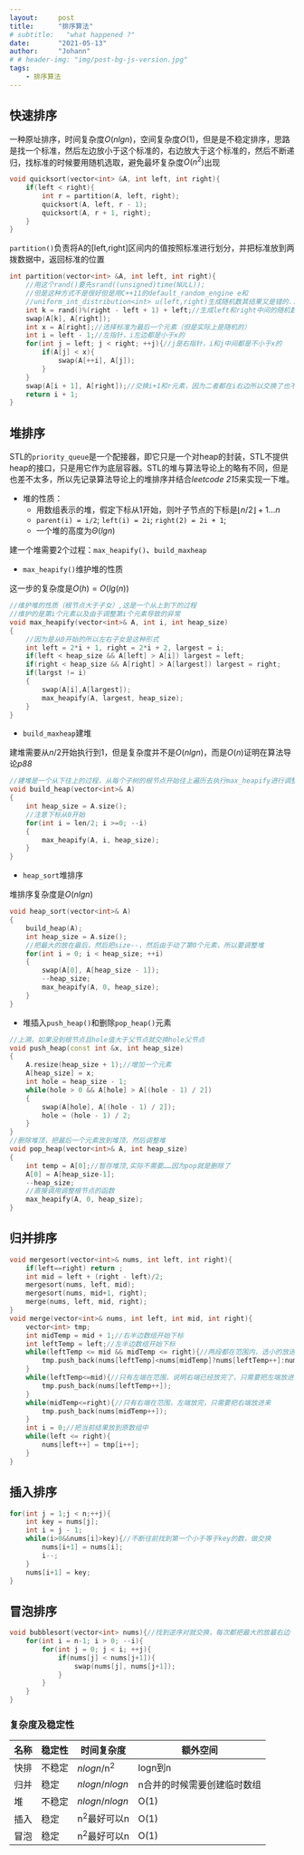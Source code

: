 ```yaml
---
layout:     post
title:      "排序算法"
# subtitle:   "what happened ?"
date:       "2021-05-13"
author:     "Johann"
# # header-img: "img/post-bg-js-version.jpg"
tags:
    - 排序算法
---
```


## 快速排序
一种原址排序，时间复杂度$O(nlgn)$，空间复杂度$O(1)$，但是是不稳定排序，思路是找一个标准，然后左边放小于这个标准的，右边放大于这个标准的，然后不断递归，找标准的时候要用随机选取，避免最坏复杂度$O(n^2)$出现
```C++
void quicksort(vector<int> &A, int left, int right){
    if(left < right){
        int r = partition(A, left, right);
        quicksort(A, left, r - 1);
        quicksort(A, r + 1, right);
    }
}
```
`partition()`负责将A的[left,right]区间内的值按照标准进行划分，并把标准放到两拨数据中，返回标准的位置
```C++
int partition(vector<int> &A, int left, int right){
    //用这个rand()要先srand((unsigned)time(NULL));
    //但是这种方式不是很好但是用C++11的default_random_engine e和
    //uniform_int_distribution<int> u(left,right)生成随机数其结果又是错的...不知道为什么
    int k = rand()%(right - left + 1) + left;//生成left和right中间的随机数（包含两端）
    swap(A[k], A[right]);
    int x = A[right];//选择标准为最后一个元素（但是实际上是随机的）
    int i = left - 1;//左指针，i左边都是小于x的
    for(int j = left; j < right; ++j){//j是右指针，i和j中间都是不小于x的
        if(A[j] < x){
            swap(A[++i], A[j]);
        }
    }
    swap(A[i + 1], A[right]);//交换i+1和r元素，因为二者都在i右边所以交换了也不会影响[ij之间都是大于等于i的i左边都是小于i的]这个结论
    return i + 1;
}
```
## 堆排序
STL的`priority_queue`是一个配接器，即它只是一个对heap的封装，STL不提供heap的接口，只是用它作为底层容器。STL的堆与算法导论上的略有不同，但是也差不太多，所以先记录算法导论上的堆排序并结合*leetcode 215*来实现一下堆。

- 堆的性质：
  - 用数组表示的堆，假定下标从1开始，则叶子节点的下标是$\lfloor n/2\rfloor+1...n$
  - `parent(i) = i/2`; `left(i) = 2i`; `right(2) = 2i + 1`;
  - 一个堆的高度为$\Theta(lgn)$

建一个堆需要2个过程：`max_heapify()`、`build_maxheap`

- `max_heapify()`维护堆的性质  

这一步的复杂度是$O(h) = O(lg(n))$
```C++
//维护堆的性质（根节点大于子女）,这是一个从上到下的过程
//维护的是第i个元素以及由于调整第i个元素导致的异常
void max_heapify(vector<int>& A, int i, int heap_size)
{
    //因为是从0开始的所以左右子女是这种形式
    int left = 2*i + 1, right = 2*i + 2, largest = i;
    if(left < heap_size && A[left] > A[i]) largest = left;
    if(right < heap_size && A[right] > A[largest]) largest = right;
    if(largst != i)
    {
        swap(A[i],A[largest]);
        max_heapify(A, largest, heap_size);
    }
}
```
- `build_maxheap`建堆

建堆需要从$n/2$开始执行到1，但是复杂度并不是$O(nlgn)$，而是$O(n)$证明在算法导论*p88*

```C++
//建堆是一个从下往上的过程，从每个子树的根节点开始往上遍历去执行max_heapify进行调整
void build_heap(vector<int>& A)
{
    int heap_size = A.size();
    //注意下标从0开始
    for(int i = len/2; i >=0; --i)
    {
        max_heapify(A, i, heap_size);
    }
}
```
- `heap_sort`堆排序

堆排序复杂度是$O(nlgn)$
```C++
void heap_sort(vector<int>& A)
{
    build_heap(A);
    int heap_size = A.size();
    //把最大的放在最后，然后把size--，然后由于动了第0个元素，所以要调整堆
    for(int i = 0; i < heap_size; ++i)
    {
        swap(A[0], A[heap_size - 1]);
        --heap_size;
        max_heapify(A, 0, heap_size);
    }
}
```

- 堆插入`push_heap()`和删除`pop_heap()`元素
```C++
//上溯，如果没到根节点且hole值大于父节点就交换hole父节点
void push_heap(const int &x, int heap_size)
{
    A.resize(heap_size + 1);//增加一个元素
    A[heap_size] = x;
    int hole = heap_size - 1;
    while(hole > 0 && A[hole] > A[(hole - 1) / 2])
    {
        swap(A[hole], A[(hole - 1) / 2]);
        hole = (hole - 1) / 2;
    }
}
//删除堆顶，把最后一个元素放到堆顶，然后调整堆
void pop_heap(vector<int>& A, int heap_size)
{
    int temp = A[0];//暂存堆顶,实际不需要……因为pop就是删除了
    A[0] = A[heap_size-1];
    --heap_size;
    //直接调用调整根节点的函数
    max_heapify(A, 0, heap_size);
}
```
## 归并排序
```C++
void mergesort(vector<int>& nums, int left, int right){
    if(left==right) return ;
    int mid = left + (right - left)/2;
    mergesort(nums, left, mid);
    mergesort(nums, mid+1, right);
    merge(nums, left, mid, right);
}
void merge(vector<int>& nums, int left, int mid, int right){
    vector<int> tmp;
    int midTemp = mid + 1;//右半边数组开始下标
    int leftTemp = left;//左半边数组开始下标
    while(leftTemp <= mid && midTemp <= right){//两段都在范围内，选小的放进来，并将对应指针+1;
        tmp.push_back(nums[leftTemp]<nums[midTemp]?nums[leftTemp++]:nums[midTemp++]);
    }
    while(leftTemp<=mid){//只有左端在范围，说明右端已经放完了，只需要把左端放进来就行了
        tmp.push_back(nums[leftTemp++]);
    }
    while(midTemp<=right){//只有右端在范围，左端放完，只需要把右端放进来
        tmp.push_back(nums[midTemp++]);
    }
    int i = 0;//把当前结果放到原数组中
    while(left <= right){
        nums[left++] = tmp[i++];
    }
}
```
## 插入排序
```C++
for(int j = 1;j < n;++j){
    int key = nums[j];
    int i = j - 1;
    while(i>0&&nums[i]>key){//不断往前找到第一个小于等于key的数，做交换
        nums[i+1] = nums[i];
        i--;
    }
    nums[i+1] = key;
}
```
## 冒泡排序
```C++
void bubblesort(vector<int> nums){//找到逆序对就交换，每次都把最大的放最右边
    for(int i = n-1; i > 0; --i){
        for(int j = 0; j < i; ++j){
            if(nums[j] < nums[j+1]){
                swap(nums[j], nums[j+1]);
            }
        }
    }
}
```
### 复杂度及稳定性

| 名称 | 稳定性 | 时间复杂度 | 额外空间 |
|---|---|---|---|
|快排|不稳定|$nlogn$/n<sup>2</sup>|logn到n|
|归并|稳定|$nlogn$/$nlogn$|n合并的时候需要创建临时数组|
|堆|不稳定|$nlogn$/$nlogn$|O(1)|
|插入|稳定|n<sup>2</sup>最好可以n|O(1)|
|冒泡|稳定|n<sup>2</sup>最好可以n|O(1)|
